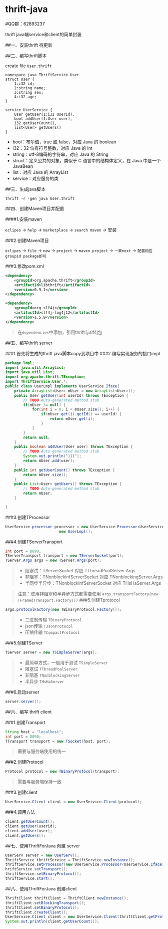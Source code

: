 thrift-java
===========

#QQ群：62893237

thrift java端service和client的简单封装

##一、安装thrift
待更新

##二、编写thrift脚本

create file `User.thrift`
```thrift
namespace java ThriftService.User
struct User {
	1:i32 id;
	2:string name;
	3:string sex;
	4:i32 age;
}
	
service UserService {
	User getUser(1:i32 UserId),
	bool addUser(1:User user),
	i32 getUserCount(),
	list<User> getUsers()
}
```

> 
   * bool：布尔值，true 或 false，对应 Java 的 boolean
   * i32：32 位有符号整数，对应 Java 的 int
   * string：utf-8编码的字符串，对应 Java 的 String
   * struct：定义公共的对象，类似于 C 语言中的结构体定义，在 Java 中是一个 JavaBean
   * list：对应 Java 的 ArrayList
   * service：对应服务的类


##三、生成java脚本

```shell
thrift -r -gen java User.thrift
```
##四、创建Maven项目并配置

####1.安装maven

`eclipes` -> `help` -> `marketplace` -> `search maven` -> 安装

###2.创建Maven项目

`eclipes` -> `file` -> `new` -> `project` -> `maven project` -> `一直next` -> `配置相应groupid package即可`

###3.修改pom.xml

```xml
<dependency>
	<groupId>org.apache.thrift</groupId>
	<artifactId>libthrift</artifactId>
	<version>0.9.1</version>
</dependency>

<dependency>
	<groupId>org.slf4j</groupId>
	<artifactId>slf4j-log4j12</artifactId>
	<version>1.5.8</version>
</dependency>
```

> 在`dependencies`中添加，引用thrift与slf4j包

##五、编写thrift server

###1.首先将生成的thrift java脚本copy到项目中
###2.编写实现服务的接口impl
```java	
package lmpl;
import java.util.ArrayList;
import java.util.List;
import org.apache.thrift.TException;
import ThriftService.User.*;
public class UserLmpl implements UserService.Iface{
	private ArrayList<User> mUser = new ArrayList<User>();
	public User getUser(int userId) throws TException {
		// TODO Auto-generated method stub
		if(mUser != null) {
			for(int i = 0; i < mUser.size(); i++) {
				if(mUser.get(i).getId() == userId) {
					return mUser.get(i);
				}
			}
		}
		return null;
	}
	public boolean addUser(User user) throws TException {
		// TODO Auto-generated method stub
		System.out.println("111");
		return mUser.add(user);
	}
	public int getUserCount() throws TException {
		return mUser.size();
	}
	public List<User> getUsers() throws TException {
		// TODO Auto-generated method stub
		return mUser;
	}

}
```
###3.创建TProcessor

```java
UserService.processor processor = new UserService.Processor<UserService.Iface>(
						new UserLmpl();
```
###4.创建TServerTransport

```java
int port = 8090;
TServerTransport transport = new TServerSocket(port);
TServer.Args args = new TServer.Args(port);
```	
> * 阻塞试：TServerSocket 对应 TThreadPoolServer.Args
> * 非阻塞：TNonblockinfServerSocket 对应 TNonblockingServer.Args
> * 半同步半异步：TNonblockinfServerSocket 对应 THsHaServer.Args

> 注意：使用非阻塞和半异步方式都需要使用 `args.transportFactory(new TFramedTransport.Factory())`
###5.创建Tprotocol
```java
args.protocolFactory(new TBinaryProtocol.Factory());
```
> * 二进制传输 `TBinaryProtocol`
> * json传输	`TJsonProtocol`
> * 压缩传输 `TCompactProtocol`

###5.创建TServer

```java
TServer server = new TSimpleServer(args);
```	
> * 最简单方式，一般用于测试 `TSimpleServer`
> * 阻塞试 `TThreadPoolServer`
> * 非阻塞 `TNonblockingServer`
> * 半异步 `THsHaServer`

###6.启动server

```java
server.server();
```	

##六、编写 thrift client

###1.创建Transport

```java
String host = "localhost";
int port = 8090;
TTransport transport = new TSocket(host, port);
```
> 需要与服务端使用的统一

###2.创建Protocol

```java
Protocol protocol = new TBinaryProtocol(transport);
```
> 需要与服务端保持一致

###3.创建client

```java
UserService.Client client = new UserService.Client(protocol);
```
###4.调用方法

```java
client.getUserCount();
client.getUser(userid);
client.addUser(user);
client.getUsers();
```	
##七、使用ThriftForJava 创建 server

```java
UserServ server = new UserServ();
ThriftService thriftService = ThriftService.newInstance();
thriftService.setProcessor(new UserService.Processor<UserService.Iface>(new UserLmpl()));
hriftService.setTransport();
thriftService.setBinaryProtocol();
thriftService.start();
```
	
##八、使用ThriftForJava 创建client

```java
ThriftClient thriftClient = ThriftClient.newInstance();
thriftClient.setBlockingTransport();
thriftClient.setBinaryProtocol();
thriftClient.createClient();
UserService.Client client = new UserService.Client(thriftClient.getProtocol());
System.out.println(client.getUserCount());
```